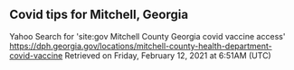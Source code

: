 ## Covid tips for Mitchell, Georgia

Yahoo Search for 'site:gov Mitchell County Georgia covid vaccine access'
https://dph.georgia.gov/locations/mitchell-county-health-department-covid-vaccine
Retrieved on Friday, February 12, 2021 at 6:51AM (UTC)